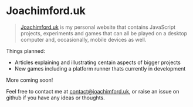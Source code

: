 # Joachimford.uk
> [Joachimford.uk](https://joachimford.uk) is my personal website that contains JavaScript projects, experiments and games that can all be played on a desktop computer and, occasionally, mobile devices as well.

Things planned:
- Articles explaining and illustrating centain aspects of bigger projects
- New games including a platform runner thats currently in development

More coming soon!

Feel free to contact me at [contact@joachimford.uk](mailto:contact@joachimford.uk), or raise an issue on github if you have any ideas or thoughts.
